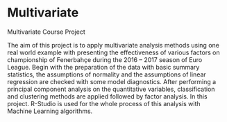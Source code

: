 # Multivariate
Multivariate Course Project

The aim of this project is to apply multivariate analysis methods using one real world example with presenting the effectiveness of various factors on championship of Fenerbahçe during the 2016 – 2017 season of Euro League.
Begin with the preparation of the data with basic summary statistics, the assumptions of normality and the assumptions of linear regression are checked with some model diagnostics. After performing a principal component analysis on the quantitative variables, classification and clustering methods are applied followed by factor analysis. In this project. R-Studio is used for the whole process of this analysis with Machine Learning algorithms.
